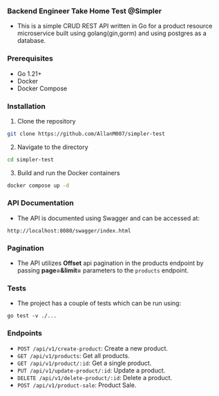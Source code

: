 ### Backend Engineer Take Home Test @Simpler

- This is a simple CRUD REST API written in Go for a product resource microservice built using golang(gin,gorm) and using postgres as a database.

### Prerequisites

- Go 1.21+
- Docker
- Docker Compose

### Installation

1. Clone the repository

```bash
git clone https://github.com/AllanM007/simpler-test
```

2. Navigate to the directory

```bash
cd simpler-test
```

3. Build and run the Docker containers

```bash
docker compose up -d
```

### API Documentation

- The API is documented using Swagger and can be accessed at:

```
http://localhost:8080/swagger/index.html
```

### Pagination

- The API utilizes <strong>Offset</strong> api pagination in the products endpoint by passing <strong>page=&limit=</strong> parameters to the `products` endpoint.

### Tests
- The project has a couple of tests which can be run using:
```
go test -v ./...
```

### Endpoints

- `POST /api/v1/create-product`: Create a new product.
- `GET /api/v1/products`: Get all products.
- `GET /api/v1/product/:id`: Get a single product.
- `PUT /api/v1/update-product/:id`: Update a product.
- `DELETE /api/v1/delete-product/:id`: Delete a product.
- `POST /api/v1/product-sale`: Product Sale.
